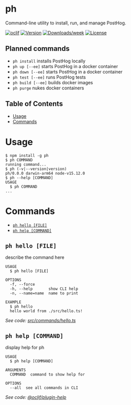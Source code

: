 ph
==

Command-line utility to install, run, and manage PostHog.


[![oclif](https://img.shields.io/badge/cli-oclif-brightgreen.svg)](https://oclif.io)
[![Version](https://img.shields.io/npm/v/ph.svg)](https://npmjs.org/package/ph)
[![Downloads/week](https://img.shields.io/npm/dw/ph.svg)](https://npmjs.org/package/ph)
[![License](https://img.shields.io/npm/l/ph.svg)](https://github.com/buwilliams/ph/blob/master/package.json)

## Planned commands

- `ph install` installs PostHog locally
- `ph up [--ee]` starts PostHog in a docker container
- `ph down [--ee]` starts PostHog in a docker container
- `ph test [--ee]` runs PostHog tests
- `ph build [--ee]` builds docker images
- `ph purge` nukes docker containers

## Table of Contents

<!-- toc -->
* [Usage](#usage)
* [Commands](#commands)
<!-- tocstop -->
# Usage
<!-- usage -->
```sh-session
$ npm install -g ph
$ ph COMMAND
running command...
$ ph (-v|--version|version)
ph/0.0.0 darwin-arm64 node-v15.12.0
$ ph --help [COMMAND]
USAGE
  $ ph COMMAND
...
```
<!-- usagestop -->
# Commands
<!-- commands -->
* [`ph hello [FILE]`](#ph-hello-file)
* [`ph help [COMMAND]`](#ph-help-command)

## `ph hello [FILE]`

describe the command here

```
USAGE
  $ ph hello [FILE]

OPTIONS
  -f, --force
  -h, --help       show CLI help
  -n, --name=name  name to print

EXAMPLE
  $ ph hello
  hello world from ./src/hello.ts!
```

_See code: [src/commands/hello.ts](https://github.com/buwilliams/ph/blob/v0.0.0/src/commands/hello.ts)_

## `ph help [COMMAND]`

display help for ph

```
USAGE
  $ ph help [COMMAND]

ARGUMENTS
  COMMAND  command to show help for

OPTIONS
  --all  see all commands in CLI
```

_See code: [@oclif/plugin-help](https://github.com/oclif/plugin-help/blob/v3.2.2/src/commands/help.ts)_
<!-- commandsstop -->
